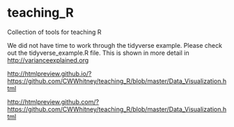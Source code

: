 # teaching_R
Collection of tools for teaching R

We did not have time to work through the tidyverse example. Please check out the tidyverse_example.R file. This is shown in more detail in http://varianceexplained.org

http://htmlpreview.github.io/?https://github.com/CWWhitney/teaching_R/blob/master/Data_Visualization.html

http://htmlpreview.github.com/?https://github.com/CWWhitney/teaching_R/blob/master/Data_Visualization.html

